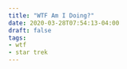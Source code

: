 ```yaml
---
title: "WTF Am I Doing?"
date: 2020-03-28T07:54:13-04:00
draft: false
tags:
- wtf
- star trek
---
```

